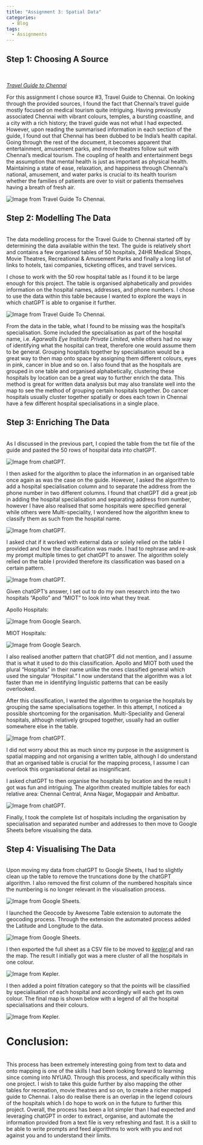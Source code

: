```yaml
---
title: "Assignment 3: Spatial Data"
categories:
  - Blog
tags:
  - Assignments
---
```


## Step 1: Choosing A Source
<br>

[*Travel Guide to Chennai*](https://archive.org/details/TravelGuideToChennai/page/n5/mode/2up)

For this assignment I chose source #3, Travel Guide to Chennai. On looking through the provided sources, I found the fact that Chennai’s travel guide mostly focused on medical tourism quite intriguing. Having previously associated Chennai with vibrant colours, temples, a bursting coastline, and a city with a rich history; the travel guide was not what I had expected. However, upon reading the summarised information in each section of the guide, I found out that Chennai has been dubbed to be India’s health capital. Going through the rest of the document, it becomes apparent that entertainment, amusement parks, and movie theatres follow suit with Chennai’s medical tourism. The coupling of health and entertainment begs the assumption that mental health is just as important as physical health. Maintaining a state of ease, relaxation, and happiness through Chennai’s national, amusement, and water parks is crucial to its health tourism whether the families of patients are over to visit or patients themselves having a breath of fresh air. 

![Image from Travel Guide To Chennai.](/assets/images/A3-P1-1.png)

## Step 2: Modelling The Data
<br>
The data modelling process for the Travel Guide to Chennai started off by determining the data available within the text. The guide is relatively short and contains a few organised tables of 50 hospitals, 24HR Medical Shops, Movie Theatres, Recreational & Amusement Parks and finally a long list of links to hotels, taxi companies, ticketing offices, and travel services.

I chose to work with the 50 row hospital table as I found it to be large enough for this project. The table is organised alphabetically and provides information on the hospital names, addresses, and phone numbers. I chose to use the data within this table because I wanted to explore the ways in which chatGPT is able to organise it further. 

![Image from Travel Guide To Chennai.](/assets/images/A3-P2-1.png)

From the data in the table, what I found to be missing was the hospital’s specialisation. Some included the specialisation as part of the hospital name, i.e. *Agarwalls Eye Institute Private Limited*, while others had no way of identifying what the hospital can treat, therefore one would assume them to be general. Grouping hospitals together by specialisation would be a great way to then map onto space by assigning them different colours, eyes in pink, cancer in blue and so on. I also found that as the hospitals are grouped in one table and organised alphabetically, clustering these hospitals by location can be a great way to further enrich the data. This method is great for written data analysis but may also translate well into the map to see the method of grouping certain hospitals together. Do cancer hospitals usually cluster together spatially or does each town in Chennai have a few different hospital specialisations in a single place. 

## Step 3: Enriching The Data 
<br>
As I discussed in the previous part, I copied the table from the txt file of the guide and pasted the 50 rows of hospital data into chatGPT. 

![Image from chatGPT.](/assets/images/A3-P3-1.png)

I then asked for the algorithm to place the information in an organised table once again as was the case on the guide. However, I asked the algorithm to add a hospital specialisation column and to separate the address from the phone number in two different columns. I found that chatGPT did a great job in adding the hospital specialisation and separating address from number, however I have also realised that some hospitals were specified general while others were Multi-speciality, I wondered how the algorithm knew to classify them as such from the hospital name.

![Image from chatGPT.](/assets/images/A3-P3-2.png)

I asked chat if it worked with external data or solely relied on the table I provided and how the classification was made. I had to rephrase and re-ask my prompt multiple times to get chatGPT to answer. The algorithm solely relied on the table I provided therefore its classification was based on a certain pattern. 

![Image from chatGPT.](/assets/images/A3-P3-3.png)

Given chatGPT’s answer, I set out to do my own research into the two hospitals “Apollo” and “MIOT”  to look into what they treat. 

Apollo Hospitals:

![Image from Google Search.](/assets/images/A3-P3-4.png)

MIOT Hospitals:

![Image from Google Search.](/assets/images/A3-P3-5.png)

I also realised another pattern that chatGPT did not mention, and I assume that is what it used to do this classification. Apollo and MIOT both used the plural “Hospitals” in their name unlike the ones classified general which used the singular “Hospital.” I now understand that the algorithm was a lot faster than me in identifying linguistic patterns that can be easily overlooked. 

After this classification, I wanted the algorithm to organise the hospitals by grouping the same specialisations together. In this attempt, I noticed a possible shortcoming for the organisation. Multi-Speciality and General hospitals, although relatively grouped together, usually had an outlier somewhere else in the table. 

![Image from chatGPT.](/assets/images/A3-P3-6.png)

I did not worry about this as much since my purpose in the assignment is spatial mapping and not organising a written table, although I do understand that an organised table is crucial for the mapping process, I assume I can overlook this organisational detail as insignificant. 

I asked chatGPT to then organise the hospitals by location and the result I got was fun and intriguing. The algorithm created multiple tables for each relative area: Chennai Central, Anna Nagar, Mogappair and Ambattur. 

![Image from chatGPT.](/assets/images/A3-P3-7.png)

Finally, I took the complete list of hospitals including the organisation by specialisation and separated number and addresses to then move to Google Sheets before visualising the data. 

## Step 4: Visualising The Data
<br>
Upon moving my data from chatGPT to Google Sheets, I had to slightly clean up the table to remove the truncations done by the chatGPT algorithm. I also removed the first column of the numbered hospitals since the numbering is no longer relevant in the visualisation process. 

![Image from Google Sheets.](/assets/images/A3-P4-1.png)

I launched the Geocode by Awesome Table extension to automate the geocoding process. Through the extension the automated process added the Latitude and Longitude to the data. 

![Image from Google Sheets.](/assets/images/A3-P4-2.png)

I then exported the full sheet as a CSV file to be moved to [*kepler.gl*](https://kepler.gl) and ran the map. The result I initially got was a mere cluster of all the hospitals in one colour. 

![Image from Kepler.](/assets/images/A3-P4-4.png)

I then added a point filtration category so that the points will be classified by specialisation of each hospital and accordingly will each get its own colour. The final map is shown below with a legend of all the hospital specialisations and their colours. 

![Image from Kepler.](/assets/images/A3-P4-5.png)

# Conclusion:
<br>
This process has been extremely interesting going from text to data and onto mapping is one of the skills I had been looking forward to learning since coming into NYUAD. Through this process, and specifically within this one project. I wish to take this guide further by also mapping the other tables for recreation, movie theatres and so on, to create a richer mapped guide to Chennai. I also do realise there is an overlap in the legend colours of the hospitals which I do hope to work on in the future to further this project. Overall, the process has been a lot simpler than I had expected and leveraging chatGPT in order to extract, organise, and automate the information provided from a text file is very refreshing and fast. It is a skill to be able to write prompts and feed algorithms to work with you and not against you and to understand their limits. 
